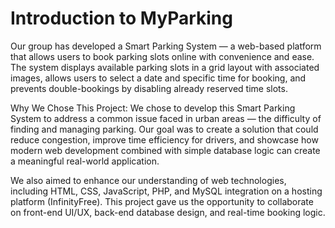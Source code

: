 # Introduction to MyParking
Our group has developed a Smart Parking System — a web-based platform that allows users to book parking slots online with convenience and ease. The system displays available parking slots in a grid layout with associated images, allows users to select a date and specific time for booking, and prevents double-bookings by disabling already reserved time slots.

Why We Chose This Project:
We chose to develop this Smart Parking System to address a common issue faced in urban areas — the difficulty of finding and managing parking. Our goal was to create a solution that could reduce congestion, improve time efficiency for drivers, and showcase how modern web development combined with simple database logic can create a meaningful real-world application.

We also aimed to enhance our understanding of web technologies, including HTML, CSS, JavaScript, PHP, and MySQL integration on a hosting platform (InfinityFree). This project gave us the opportunity to collaborate on front-end UI/UX, back-end database design, and real-time booking logic.

